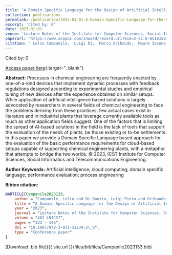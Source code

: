 ```yaml
---
title: "A Domain Specific Language for the Design of Artificial Intelligence Applications for Process Engineering"
collection: publications
permalink: /publication/2023-01-01-A-Domain-Specific-Language-for-the-Design-of-Artificial-Intelligence-Applications-for-Process-Engineering
excerpt: 'Cited by: 0'
date: 2023-01-01
venue: 'Lecture Notes of the Institute for Computer Sciences, Social-Informatics and Telecommunications Engineering, LNICST'
paperurl: 'https://www.scopus.com/inward/record.uri?eid=2-s2.0-85161581830&doi=10.1007%2f978-3-031-31234-2_8&partnerID=40&md5=abbef3f1cace946cfc4ba8dcbaead836'
citation: ' Lelio Campanile,  Luigi Di,  Marco Gribaudo,  Mauro Iacono, &quot;A Domain Specific Language for the Design of Artificial Intelligence Applications for Process Engineering.&quot; Lecture Notes of the Institute for Computer Sciences, Social-Informatics and Telecommunications Engineering, LNICST, 2023.'
---
```

Cited by: 0

[Access paper here](https://www.scopus.com/inward/record.uri?eid=2-s2.0-85161581830&doi=10.1007%2f978-3-031-31234-2_8&partnerID=40&md5=abbef3f1cace946cfc4ba8dcbaead836){:target="_blank"}

 __Abstract:__ Processes in chemical engineering are frequently enacted by one-of-a-kind devices that implement dynamic processes with feedback regulations designed according to experimental studies and empirical tuning of new devices after the experience obtained on similar setups. While application of artificial intelligence based solutions is largely advocated by researchers in several fields of chemical engineering to face the problems deriving from these practices, few actual cases exist in literature and in industrial plants that leverage currently available tools as much as other application fields suggest. One of the factors that is limiting the spread of AI-based solutions in the field is the lack of tools that support the evaluation of the needs of plants, be those existing or to-be settlements. In this paper we provide a Domain Specific Language based approach for the evaluation of the basic performance requirements for cloud-based setups capable of supporting chemical engineering plants, with a metaphor that attempts to bridge the two worlds. © 2023, ICST Institute for Computer Sciences, Social Informatics and Telecommunications Engineering.

 __Author Keywords:__ Artificial intelligence; cloud computing; domain specific language; performance evaluation; process engineering

 __Bibtex citation:__ 
```bibtex 
@ARTICLE{Campanile2023133,
    author = "Campanile, Lelio and Di Bonito, Luigi Piero and Gribaudo, Marco and Iacono, Mauro",
    title = "A Domain Specific Language for the Design of Artificial Intelligence Applications for Process Engineering",
    year = "2023",
    journal = "Lecture Notes of the Institute for Computer Sciences, Social-Informatics and Telecommunications Engineering, LNICST",
    volume = "482 LNICST",
    pages = "133 – 146",
    doi = "10.1007/978-3-031-31234-2\_8",
    type = "Conference paper"
}

``` 
[Download .bib file]({{ site.url }}/files/bibfiles/Campanile2023133.bib) 
